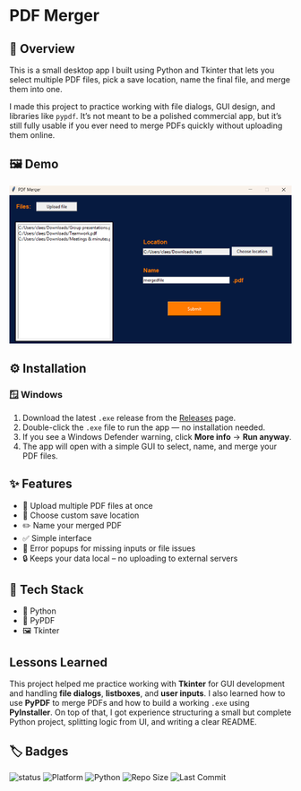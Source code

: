 # PDF Merger

## 📌 Overview

This is a small desktop app I built using Python and Tkinter that lets you select multiple PDF files, pick a save location, name the final file, and merge them into one.

I made this project to practice working with file dialogs, GUI design, and libraries like `pypdf`. It’s not meant to be a polished commercial app, but it’s still fully usable if you ever need to merge PDFs quickly without uploading them online.


## 🖼️ Demo

![PDF Merger Demo](assets/demo.png)


## ⚙️ Installation

### 🪟 Windows

1. Download the latest `.exe` release from the [Releases](https://github.com/MikaClaes/pdf-merger/releases) page.
2. Double-click the `.exe` file to run the app — no installation needed.
3. If you see a Windows Defender warning, click **More info** → **Run anyway**.
4. The app will open with a simple GUI to select, name, and merge your PDF files.


    
## ✨ Features

- 📁 Upload multiple PDF files at once
- 💾 Choose custom save location
- ✏️ Name your merged PDF
- ✅ Simple interface
- 🧠 Error popups for missing inputs or file issues
- 🔒 Keeps your data local – no uploading to external servers


## 🧱 Tech Stack

- 🐍 Python
- 🧩 PyPDF
- 🖼️ Tkinter


## Lessons Learned

This project helped me practice working with **Tkinter** for GUI development and handling **file dialogs**, **listboxes**, and **user inputs**. I also learned how to use **PyPDF** to merge PDFs and how to build a working `.exe` using **PyInstaller**. On top of that, I got experience structuring a small but complete Python project, splitting logic from UI, and writing a clear README.


## 🏷 Badges

![status](https://img.shields.io/badge/status-in%20progress-orange)
![Platform](https://img.shields.io/badge/platform-Windows-blue)
![Python](https://img.shields.io/badge/made%20with-python-blue?logo=python&logoColor=white)
![Repo Size](https://img.shields.io/github/repo-size/MikaClaes/pdf-merger)
![Last Commit](https://img.shields.io/github/last-commit/MikaClaes/pdf-merger)


